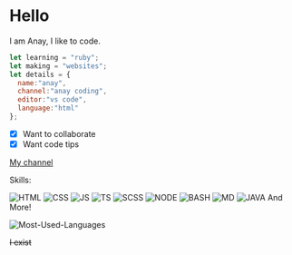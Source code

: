 # Hello
I am Anay, I like to code.
```javascript
let learning = "ruby";
let making = "websites";
let details = {
  name:"anay",
  channel:"anay coding",
  editor:"vs code",
  language:"html"
};
```
- [x] Want to collaborate
- [x] Want code tips

[My channel](https://www.youtube.com/channel/UC5XnK0w5eBOBG4-m7eJCF4g?sub_confirmation=1)

Skills: 

![HTML](https://img.shields.io/badge/HTML-orange?style=for-the-badge&logo=HTML5&logoColor=white)
![CSS](https://img.shields.io/badge/CSS-cyan?style=for-the-badge&logo=CSS3&logoColor=white)
![JS](https://img.shields.io/badge/JS-yellow?style=for-the-badge&logo=JAVASCRIPT&logoColor=white)
![TS](https://img.shields.io/badge/TS-blue?style=for-the-badge&logo=TYPESCRIPT&logoColor=white)
![SCSS](https://img.shields.io/badge/SCSS-hotpink?style=for-the-badge&logo=SASS&logoColor=white)
![NODE](https://img.shields.io/badge/NODE-green?style=for-the-badge&logo=NODE.JS&logoColor=white)
![BASH](https://img.shields.io/badge/BASH-lime?style=for-the-badge&logo=GNUBASH&logoColor=white)
![MD](https://img.shields.io/badge/MD-black?style=for-the-badge&logo=MARKDOWN&logoColor=white)
![JAVA](https://img.shields.io/badge/JAVA-007396?style=for-the-badge&logo=JAVA&logoColor=white)
And More!

![Most-Used-Languages](https://github-readme-stats.vercel.app/api/top-langs/?username=anay-v2&layout=compact&bg_color=060f2c&text_color=fff)



~~I exist~~
